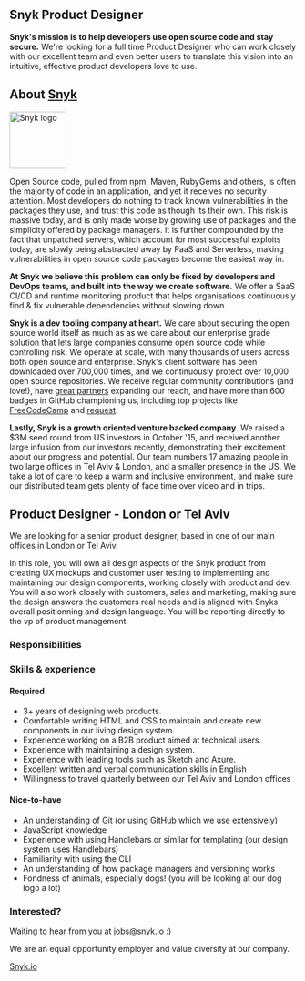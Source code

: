 ## Snyk Product Designer
**Snyk's mission is to help developers use open source code and stay secure.** We're looking for a full time Product Designer who can work closely with our excellent team and even better users to translate this vision into an intuitive, effective product developers love to use.

## About [Snyk](https://snyk.io)

<img src="https://snyk.io/images/snyk-dog.png" width="100" alt="Snyk logo" />

Open Source code, pulled from npm, Maven, RubyGems and others, is often the majority of code in an application, and yet it receives no security attention. Most developers do nothing to track known vulnerabilities in the packages they use, and trust this code as though its their own. This risk is massive today, and is only made worse by growing use of packages and the simplicity offered by package managers. It is further compounded by the fact that unpatched servers, which account for most successful exploits today, are slowly being abstracted away by PaaS and Serverless, making vulnerabilities in open source code packages become the easiest way in. 

**At Snyk we believe this problem can only be fixed by developers and DevOps teams, and built into the way we create software.** 
We offer a SaaS CI/CD and runtime monitoring product that helps organisations continuously find & fix vulnerable dependencies without slowing down.

**Snyk is a dev tooling company at heart.**
We care about securing the open source world itself as much as as we care about our enterprise grade solution that lets large companies consume open source code while controlling risk. We operate at scale, with many thousands of users across both open source and enterprise. Snyk's client software has been downloaded over 700,000 times, and we continuously protect over 10,000 open source repositories. We receive regular community contributions (and love!), have [great partners](https://snyk.io/partners) expanding our reach, and have more than 600 badges in GitHub championing us, including top projects like [FreeCodeCamp](https://github.com/FreeCodeCamp/FreeCodeCamp/) and [request](https://github.com/request/request/). 

**Lastly, Snyk is a growth oriented venture backed company.** We raised a $3M seed round from US investors in October '15, and received another large infusion from our investors recently, demonstrating their excitement about our progress and potential. 
Our team numbers 17 amazing people in two large offices in Tel Aviv & London, and a smaller presence in the US. We take a lot of care to keep a warm and inclusive environment, and make sure our distributed team gets plenty of face time over video and in trips.

## Product Designer - London or Tel Aviv

We are looking for a senior product designer, based in one of our main offices in London or Tel Aviv. 

In this role, you will own all design aspects of the Snyk product from creating UX mockups and customer user testing to 
implementing and maintaining our design components, working closely with product and dev.
You will also work closely with customers, sales and marketing, making sure the design answers the customers real needs and is aligned with Snyks overall positionning and design language.
You will be reporting directly to the vp of product management.

### Responsibilities

### Skills & experience

#### Required
- 3+ years of designing web products.
- Comfortable writing HTML and CSS to maintain and create new components in our living design system.
- Experience working on a B2B product aimed at technical users.
- Experience with maintaining a design system.
- Experience with leading tools such as Sketch and Axure.
- Excellent written and verbal communication skills in English
- Willingness to travel quarterly between our Tel Aviv and London offices 

#### Nice-to-have
- An understanding of Git (or using GitHub which we use extensively)
- JavaScript knowledge
- Experience with using Handlebars or similar for templating (our design system uses Handlebars)
- Familiarity with using the CLI
- An understanding of how package managers and versioning works
- Fondness of animals, especially dogs! (you will be looking at our dog logo a lot)

### Interested?

Waiting to hear from you at jobs@snyk.io :)

We are an equal opportunity employer and value diversity at our company.

[Snyk.io](https://snyk.io)
